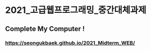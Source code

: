 # 2021_고급웹프로그래밍_중간대체과제

## Complete My Computer !

### https://seongukbaek.github.io/2021_Midterm_WEB/
